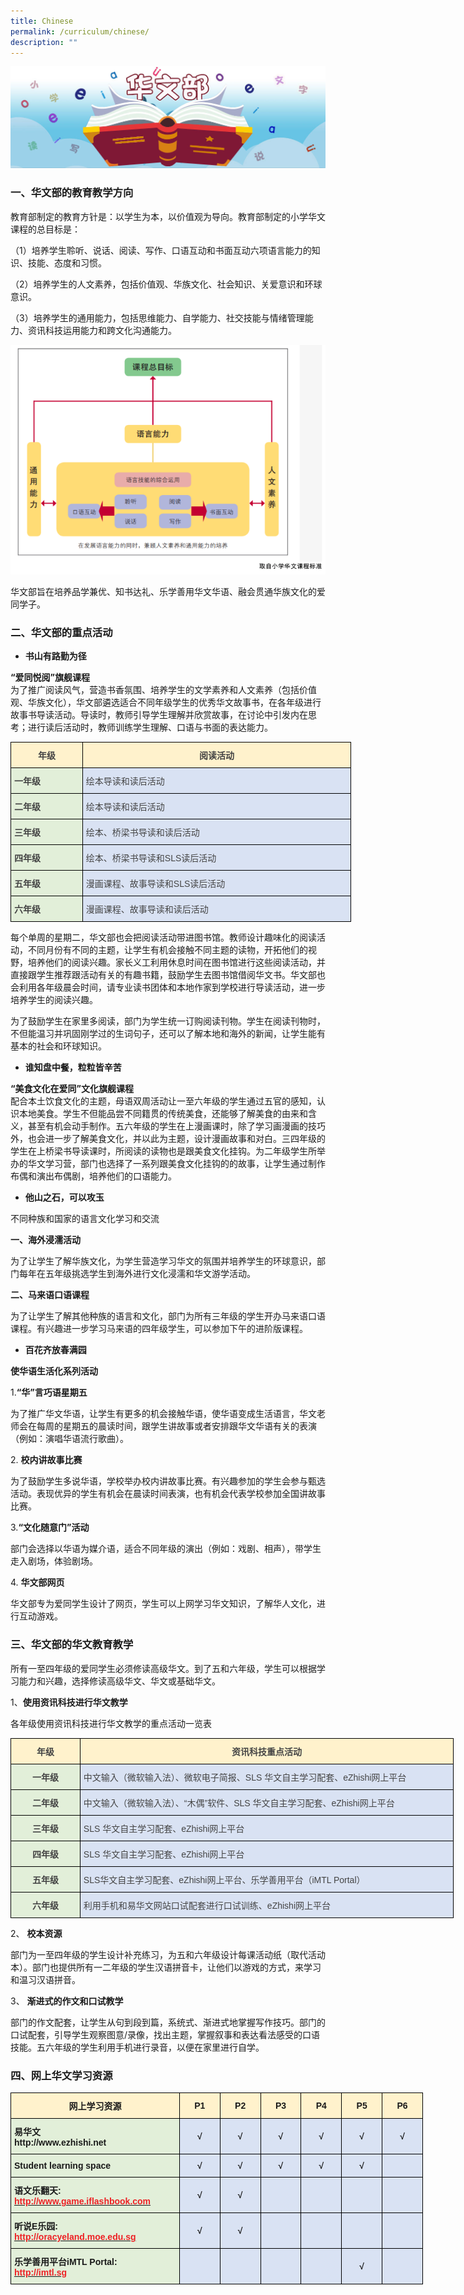 ```yaml
---
title: Chinese
permalink: /curriculum/chinese/
description: ""
---
```

![](/images/Chinese-banner2.jpeg)

### 一、华文部的教育教学方向

教育部制定的教育方针是：以学生为本，以价值观为导向。教育部制定的小学华文课程的总目标是：

（1）培养学生聆听、说话、阅读、写作、口语互动和书面互动六项语言能力的知识、技能、态度和习惯。 

（2）培养学生的人文素养，包括价值观、华族文化、社会知识、关爱意识和环球意识。

（3）培养学生的通用能力，包括思维能力、自学能力、社交技能与情绪管理能力、资讯科技运用能力和跨文化沟通能力。

![](/images/MT_framework.png)

华文部旨在培养品学兼优、知书达礼、乐学善用华文华语、融会贯通华族文化的爱同学子。


### 二、华文部的重点活动


*   **书山有路勤为径**

**“爱同悦阅”旗舰课程**    
为了推广阅读风气，营造书香氛围、培养学生的文学素养和人文素养（包括价值观、华族文化），华文部遴选适合不同年级学生的优秀华文故事书，在各年级进行故事书导读活动。导读时，教师引导学生理解并欣赏故事，在讨论中引发内在思考；进行读后活动时，教师训练学生理解、口语与书面的表达能力。

<style type="text/css">
.tg  {border-collapse:collapse;border-spacing:0;margin:0px auto;}
.tg td{border-color:black;border-style:solid;border-width:1px;font-family:Arial, sans-serif;font-size:14px;
  overflow:hidden;padding:10px 5px;word-break:normal;}
.tg th{border-color:black;border-style:solid;border-width:1px;font-family:Arial, sans-serif;font-size:14px;
  font-weight:normal;overflow:hidden;padding:10px 5px;word-break:normal;}
.tg .tg-toe3{background-color:#FFF2CC;color:#444;font-weight:bold;text-align:center;vertical-align:top}
.tg .tg-tk9s{background-color:#E2EFD9;color:#444;font-weight:bold;text-align:left;vertical-align:top}
.tg .tg-qy0r{background-color:#D9E2F3;color:#444;text-align:left;vertical-align:top}
</style>
<table class="tg" style="undefined;table-layout: fixed; width: 545px">
<colgroup>
<col style="width: 115px">
<col style="width: 430px">
</colgroup>
<tbody>
  <tr>
    <td class="tg-toe3">年级</td>
    <td class="tg-toe3">阅读活动</td>
  </tr>
  <tr>
    <td class="tg-tk9s">一年级</td>
    <td class="tg-qy0r">绘本导读和读后活动</td>
  </tr>
  <tr>
    <td class="tg-tk9s">二年级</td>
    <td class="tg-qy0r">绘本导读和读后活动</td>
  </tr>
  <tr>
    <td class="tg-tk9s">三年级</td>
    <td class="tg-qy0r">绘本、桥梁书导读和读后活动</td>
  </tr>
  <tr>
    <td class="tg-tk9s">四年级</td>
    <td class="tg-qy0r">绘本、桥梁书导读和SLS读后活动</td>
  </tr>
  <tr>
    <td class="tg-tk9s">五年级</td>
    <td class="tg-qy0r">漫画课程、故事导读和SLS读后活动</td>
  </tr>
  <tr>
    <td class="tg-tk9s">六年级</td>
    <td class="tg-qy0r">漫画课程、故事导读和读后活动</td>
  </tr>
</tbody>
</table>

每个单周的星期二，华文部也会把阅读活动带进图书馆。教师设计趣味化的阅读活动，不同月份有不同的主题，让学生有机会接触不同主题的读物，开拓他们的视野，培养他们的阅读兴趣。家长义工利用休息时间在图书馆进行这些阅读活动，并直接跟学生推荐跟活动有关的有趣书籍，鼓励学生去图书馆借阅华文书。华文部也会利用各年级晨会时间，请专业读书团体和本地作家到学校进行导读活动，进一步培养学生的阅读兴趣。

为了鼓励学生在家里多阅读，部门为学生统一订购阅读刊物。学生在阅读刊物时，不但能温习并巩固刚学过的生词句子，还可以了解本地和海外的新闻，让学生能有基本的社会和环球知识。

  

*   **谁知盘中餐，粒粒皆辛苦**

**“美食文化在爱同”文化旗舰课程**    
配合本土饮食文化的主题，母语双周活动让一至六年级的学生通过五官的感知，认识本地美食。学生不但能品尝不同籍贯的传统美食，还能够了解美食的由来和含义，甚至有机会动手制作。五六年级的学生在上漫画课时，除了学习画漫画的技巧外，也会进一步了解美食文化，并以此为主题，设计漫画故事和对白。三四年级的学生在上桥梁书导读课时，所阅读的读物也是跟美食文化挂钩。为二年级学生所举办的华文学习营，部门也选择了一系列跟美食文化挂钩的的故事，让学生通过制作布偶和演出布偶剧，培养他们的口语能力。

  

*   **他山之石，可以攻玉**

不同种族和国家的语言文化学习和交流

  

**一、海外浸濡活动**

为了让学生了解华族文化，为学生营造学习华文的氛围并培养学生的环球意识，部门每年在五年级挑选学生到海外进行文化浸濡和华文游学活动。

  

**二、马来语口语课程**

为了让学生了解其他种族的语言和文化，部门为所有三年级的学生开办马来语口语课程。有兴趣进一步学习马来语的四年级学生，可以参加下午的进阶版课程。

  

*   **百花齐放春满园**

**使华语生活化系列活动**

1.**“华”言巧语星期五**

为了推广华文华语，让学生有更多的机会接触华语，使华语变成生活语言，华文老师会在每周的星期五的晨读时间，跟学生讲故事或者安排跟华文华语有关的表演（例如：演唱华语流行歌曲）。


2. **校内讲故事比赛**

为了鼓励学生多说华语，学校举办校内讲故事比赛。有兴趣参加的学生会参与甄选活动。表现优异的学生有机会在晨读时间表演，也有机会代表学校参加全国讲故事比赛。


3.**“文化随意门”活动**

部门会选择以华语为媒介语，适合不同年级的演出（例如：戏剧、相声），带学生走入剧场，体验剧场。


4. **华文部网页**

华文部专为爱同学生设计了网页，学生可以上网学习华文知识，了解华人文化，进行互动游戏。

### 三、华文部的华文教育教学

所有一至四年级的爱同学生必须修读高级华文。到了五和六年级，学生可以根据学习能力和兴趣，选择修读高级华文、华文或基础华文。

  

1、**使用资讯科技进行华文教学**

各年级使用资讯科技进行华文教学的重点活动一览表


<style type="text/css">
.tg  {border-collapse:collapse;border-spacing:0;margin:0px auto;}
.tg td{border-color:black;border-style:solid;border-width:1px;font-family:Arial, sans-serif;font-size:14px;
  overflow:hidden;padding:10px 5px;word-break:normal;}
.tg th{border-color:black;border-style:solid;border-width:1px;font-family:Arial, sans-serif;font-size:14px;
  font-weight:normal;overflow:hidden;padding:10px 5px;word-break:normal;}
.tg .tg-toe3{background-color:#FFF2CC;color:#444;font-weight:bold;text-align:center;vertical-align:top}
.tg .tg-qy0r{background-color:#D9E2F3;color:#444;text-align:left;vertical-align:top}
.tg .tg-rnfy{background-color:#E2EFD9;color:#444;font-weight:bold;text-align:center;vertical-align:top}
</style>
<table class="tg" style="undefined;table-layout: fixed; width: 709px">
<colgroup>
<col style="width: 111px">
<col style="width: 598px">
</colgroup>
<tbody>
  <tr>
    <td class="tg-toe3">年级</td>
    <td class="tg-toe3">资讯科技重点活动</td>
  </tr>
  <tr>
    <td class="tg-rnfy">一年级</td>
    <td class="tg-qy0r">中文输入（微软输入法）、微软电子简报、SLS 华文自主学习配套、eZhishi网上平台</td>
  </tr>
  <tr>
    <td class="tg-rnfy">二年级</td>
    <td class="tg-qy0r">中文输入（微软输入法）、“木偶”软件、SLS 华文自主学习配套、eZhishi网上平台</td>
  </tr>
  <tr>
    <td class="tg-rnfy">三年级</td>
    <td class="tg-qy0r">SLS 华文自主学习配套、eZhishi网上平台</td>
  </tr>
  <tr>
    <td class="tg-rnfy">四年级</td>
    <td class="tg-qy0r">SLS 华文自主学习配套、eZhishi网上平台</td>
  </tr>
  <tr>
    <td class="tg-rnfy">五年级</td>
    <td class="tg-qy0r">SLS华文自主学习配套、eZhishi网上平台、乐学善用平台（iMTL Portal）</td>
  </tr>
  <tr>
    <td class="tg-rnfy">六年级</td>
    <td class="tg-qy0r">利用手机和易华文网站口试配套进行口试训练、eZhishi网上平台</td>
  </tr>
</tbody>
</table>

2、 **校本资源**  

部门为一至四年级的学生设计补充练习，为五和六年级设计每课活动纸（取代活动本）。部门也提供所有一二年级的学生汉语拼音卡，让他们以游戏的方式，来学习和温习汉语拼音。

  

3、 **渐进式的作文和口试教学**

部门的作文配套，让学生从句到段到篇，系统式、渐进式地掌握写作技巧。部门的口试配套，引导学生观察图意/录像，找出主题，掌握叙事和表达看法感受的口语技能。五六年级的学生利用手机进行录音，以便在家里进行自学。

### 四、网上华文学习资源


<style type="text/css">
.tg  {border-collapse:collapse;border-spacing:0;margin:0px auto;}
.tg td{border-color:black;border-style:solid;border-width:1px;font-family:Arial, sans-serif;font-size:14px;
  overflow:hidden;padding:10px 5px;word-break:normal;}
.tg th{border-color:black;border-style:solid;border-width:1px;font-family:Arial, sans-serif;font-size:14px;
  font-weight:normal;overflow:hidden;padding:10px 5px;word-break:normal;}
.tg .tg-crmx{background-color:#FFF2CC;font-weight:bold;text-align:center;vertical-align:top}
.tg .tg-okzk{background-color:#E2EFD9;font-weight:bold;text-align:left;vertical-align:top}
.tg .tg-ytqh{background-color:#D9E2F3;text-align:center;vertical-align:middle}
.tg .tg-jend{background-color:#FFF2CC;font-weight:bold;text-align:center;vertical-align:middle}
.tg .tg-jv5y{background-color:#D9E2F3;font-weight:bold;text-align:center;vertical-align:middle}
</style>
<table class="tg" style="undefined;table-layout: fixed; width: 660px">
<colgroup>
<col style="width: 270px">
<col style="width: 65px">
<col style="width: 65px">
<col style="width: 65px">
<col style="width: 65px">
<col style="width: 65px">
<col style="width: 65px">
</colgroup>
<tbody>
  <tr>
    <td class="tg-crmx">网上学习资源</td>
    <td class="tg-jend">P1</td>
    <td class="tg-jend">P2</td>
    <td class="tg-jend">P3</td>
    <td class="tg-jend">P4</td>
    <td class="tg-jend">P5</td>
    <td class="tg-jend">P6</td>
  </tr>
  <tr>
    <td class="tg-okzk">易华文<br>http://www.ezhishi.net </td>
    <td class="tg-jv5y">√</td>
    <td class="tg-jv5y">√</td>
    <td class="tg-jv5y">√</td>
    <td class="tg-jv5y">√</td>
    <td class="tg-jv5y">√</td>
    <td class="tg-jv5y">√</td>
  </tr>
  <tr>
    <td class="tg-okzk">Student learning space</td>
    <td class="tg-jv5y">√</td>
    <td class="tg-jv5y">√</td>
    <td class="tg-jv5y">√</td>
    <td class="tg-jv5y">√</td>
    <td class="tg-jv5y">√</td>
    <td class="tg-ytqh"></td>
  </tr>
  <tr>
    <td class="tg-okzk">语文乐翻天:<br><a href="http://www.game.iflashbook.com/" target="_blank" rel="noopener noreferrer"><span style="color:#ED2125">http://www.game.iflashbook.com</span></a></td>
    <td class="tg-jv5y">√</td>
    <td class="tg-jv5y">√</td>
    <td class="tg-ytqh"></td>
    <td class="tg-ytqh"></td>
    <td class="tg-ytqh"></td>
    <td class="tg-ytqh"></td>
  </tr>
  <tr>
    <td class="tg-okzk">听说E乐园:<br><a href="http://oracyeland.moe.edu.sg/" target="_blank" rel="noopener noreferrer"><span style="color:#ED2125">http://oracyeland.moe.edu.sg</span></a></td>
    <td class="tg-jv5y">√</td>
    <td class="tg-jv5y">√</td>
    <td class="tg-ytqh"></td>
    <td class="tg-ytqh"></td>
    <td class="tg-ytqh"></td>
    <td class="tg-ytqh"></td>
  </tr>
  <tr>
    <td class="tg-okzk">乐学善用平台iMTL Portal: <br><a href="http://imtl.sg/" target="_blank" rel="noopener noreferrer"><span style="color:#ED2125">http://imtl.sg</span></a><span style="color:#ED2125"> </span></td>
    <td class="tg-ytqh"></td>
    <td class="tg-ytqh"></td>
    <td class="tg-ytqh"></td>
    <td class="tg-ytqh"></td>
    <td class="tg-jv5y">√</td>
    <td class="tg-ytqh"></td>
  </tr>
</tbody>
</table>